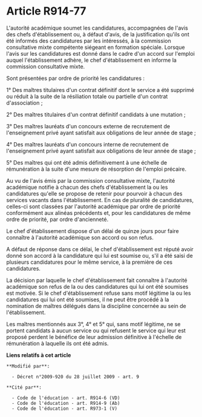 # Article R914-77

L'autorité académique soumet les candidatures, accompagnées de l'avis des chefs d'établissement ou, à défaut d'avis, de la
justification qu'ils ont été informés des candidatures par les intéressés, à la commission consultative mixte compétente
siégeant en formation spéciale. Lorsque l'avis sur les candidatures est donné dans le cadre d'un accord sur l'emploi auquel
l'établissement adhère, le chef d'établissement en informe la commission consultative mixte.

Sont présentées par ordre de priorité les candidatures :

1° Des maîtres titulaires d'un contrat définitif dont le service a été supprimé ou réduit à la suite de la résiliation totale
ou partielle d'un contrat d'association ;

2° Des maîtres titulaires d'un contrat définitif candidats à une mutation ;

3° Des maîtres lauréats d'un concours externe de recrutement de l'enseignement privé ayant satisfait aux obligations de leur
année de stage ;

4° Des maîtres lauréats d'un concours interne de recrutement de l'enseignement privé ayant satisfait aux obligations de leur
année de stage ;

5° Des maîtres qui ont été admis définitivement à une échelle de rémunération à la suite d'une mesure de résorption de
l'emploi précaire.

Au vu de l'avis émis par la commission consultative mixte, l'autorité académique notifie à chacun des chefs d'établissement
la ou les candidatures qu'elle se propose de retenir pour pourvoir à chacun des services vacants dans l'établissement. En cas
de pluralité de candidatures, celles-ci sont classées par l'autorité académique par ordre de priorité conformément aux
alinéas précédents et, pour les candidatures de même ordre de priorité, par ordre d'ancienneté.

Le chef d'établissement dispose d'un délai de quinze jours pour faire connaître à l'autorité académique son accord ou son
refus.

A défaut de réponse dans ce délai, le chef d'établissement est réputé avoir donné son accord à la candidature qui lui est
soumise ou, s'il a été saisi de plusieurs candidatures pour le même service, à la première de ces candidatures.

La décision par laquelle le chef d'établissement fait connaître à l'autorité académique son refus de la ou des candidatures
qui lui ont été soumises est motivée. Si le chef d'établissement refuse sans motif légitime la ou les candidatures qui lui
ont été soumises, il ne peut être procédé à la nomination de maîtres délégués dans la discipline concernée au sein de
l'établissement.

Les maîtres mentionnés aux 3°, 4° et 5° qui, sans motif légitime, ne se portent candidats à aucun service ou qui refusent le
service qui leur est proposé perdent le bénéfice de leur admission définitive à l'échelle de rémunération à laquelle ils ont
été admis.

**Liens relatifs à cet article**

	**Modifié par**:

	  - Décret n°2009-920 du 28 juillet 2009 - art. 9

	**Cité par**:

	  - Code de l'éducation - art. R914-6 (VD)
	  - Code de l'éducation - art. R914-9 (Ab)
	  - Code de l'éducation - art. R973-1 (V)
